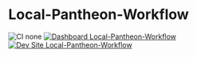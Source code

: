 # Local-Pantheon-Workflow

![CI none](https://img.shields.io/badge/ci-none-orange.svg)
[![Dashboard Local-Pantheon-Workflow](https://img.shields.io/badge/dashboard-Local_Pantheon_Workflow-yellow.svg)](https://dashboard.pantheon.io/sites/a8bd7395-7b0f-4695-98a5-86f841ef2317#dev/code)
[![Dev Site Local-Pantheon-Workflow](https://img.shields.io/badge/site-Local_Pantheon_Workflow-blue.svg)](http://dev-Local-Pantheon-Workflow.pantheonsite.io/)